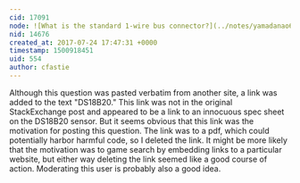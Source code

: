 ```yaml
---
cid: 17091
node: ![What is the standard 1-wire bus connector?](../notes/yamadanao614/07-24-2017/what-is-the-standard-1-wire-bus-connector)
nid: 14676
created_at: 2017-07-24 17:47:31 +0000
timestamp: 1500918451
uid: 554
author: cfastie
---
```


Although this question was pasted verbatim from another site, a link was added to the text "DS18B20." This link was not in the original StackExchange post and appeared to be a link to an innocuous spec sheet on the DS18B20 sensor. But it seems obvious that this link was the motivation for posting this question. The link was to a pdf, which could potentially harbor harmful code, so I deleted the link. It might be more likely that the motivation was to game search by embedding links to a particular website, but either way deleting the link seemed like a good course of action. Moderating this user is probably also a good idea.